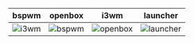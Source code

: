 | bspwm | openbox |  i3wm  | launcher |
| :----:|  :----: | :------:|  :----:  |
| ![i3wm](https://i.imgur.com/lWdAuJh.png)| ![bspwm](https://i.imgur.com/Dff0iNs.png) | ![openbox](https://i.imgur.com/LXS7K7p.png) | ![launcher](https://i.imgur.com/A9psUwK.png) |
